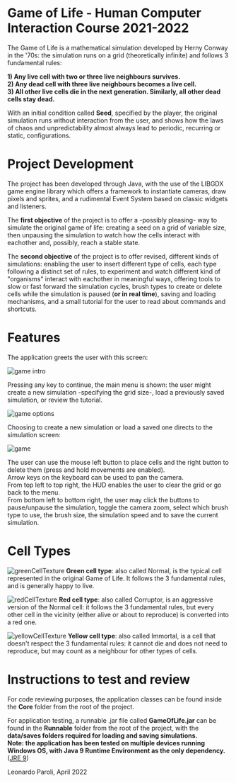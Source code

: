 # Game of Life - Human Computer Interaction Course 2021-2022

The Game of Life is a mathematical simulation developed by Herny Conway in the '70s: the simulation runs on a grid (theoretically infinite) and follows 
3 fundamental rules:

**1) Any live cell with two or three live neighbours survives.**<br>
**2) Any dead cell with three live neighbours becomes a live cell.**<br>
**3) All other live cells die in the next generation. Similarly, all other dead cells stay dead.**<br>

With an initial condition called **Seed**, specified by the player, the original simulation runs without interaction from the user, and shows how the laws of chaos and
unpredictability almost always lead to periodic, recurring or static, configurations.

# Project Development
The project has been developed through Java, with the use of the LIBGDX game engine library which offers a framework to instantiate cameras, draw pixels and sprites, and a 
rudimental Event System based on classic widgets and listeners.

The **first objective** of the project is to offer a -possibly pleasing- way to simulate the original game of life: creating a seed on a grid of variable size, 
then unpausing the simulation to watch how the cells interact with eachother and, possibly, reach a stable state.

The **second objective** of the project is to offer revised, different kinds of simulations: enabling the user to insert different type of cells, each type 
following a distinct set of rules, to experiment and watch different kind of "organisms" interact with eachother in meaningful ways, offering tools to slow or fast forward
the simulation cycles, brush types to create or delete cells while the simulation is paused (**or in real time**), saving and loading mechanisms, and a 
small tutorial for the user to read about commands and shortcuts. 

# Features
The application greets the user with this screen: 

![game intro](https://user-images.githubusercontent.com/87710818/164039835-b0fbe872-abb6-4076-a330-90f7650f0c3b.JPG)

Pressing any key to continue, the main menu is shown: the user might create a new simulation -specifying the grid size-, load a previously saved simulation, or review the tutorial.

![game options](https://user-images.githubusercontent.com/87710818/164039877-ede5ec61-bfce-48c1-8367-ab0990079e4c.JPG)

Choosing to create a new simulation or load a saved one directs to the simulation screen:

![game](https://user-images.githubusercontent.com/87710818/164039895-429d18aa-6df6-4b27-85ab-9aace89aaad6.JPG)

The user can use the mouse left button to place cells and the right button to delete them (press and hold movements are enabled).<br>
Arrow keys on the keyboard can be used to pan the camera. <br>
From top left to top right, the HUD enables the user to clear the grid or go back to the menu.<br>
From bottom left to bottom right, the user may click the buttons to pause/unpause the simulation, 
toggle the camera zoom, select which brush type to use, the brush size, the simulation speed and to save the current simulation.

# Cell Types

![greenCellTexture](https://user-images.githubusercontent.com/87710818/164040994-be430407-0d00-414c-8ba2-c156cd41c559.JPG)
 **Green cell type**: also called Normal, is the typical cell represented in the original Game of Life. It follows the 3 fundamental rules, and is generally happy to live. 

![redCellTexture](https://user-images.githubusercontent.com/87710818/164041020-725a5217-0f52-472b-a1bf-51edbcf11967.jpg)
 **Red cell type**: also called Corruptor, is an aggressive version of the Normal cell: it follows the 3 fundamental rules, but every other cell in the vicinity (either alive or about to reproduce) is converted into a red one.

![yellowCellTexture](https://user-images.githubusercontent.com/87710818/164041051-fe977b66-550b-4259-8a3e-0086b4c67838.JPG)
 **Yellow cell type**: also called Immortal, is a cell that doesn't respect the 3 fundamental rules: it cannot die and does not need to reproduce, but may count as a neighbour for other types of cells. 

# Instructions to test and review

For code reviewing purposes, the application classes can be found inside the **Core** folder from the root of the project.

For application testing, a runnable .jar file called **GameOfLife.jar** can be found in the **Runnable** folder from the root of the project, with the **data/saves folders required for loading and saving simulations.** <br>
**Note: the application has been tested on multiple devices running Windows OS, with Java 9 Runtime Environment as the only dependency.**([JRE 9](https://www.oracle.com/it/java/technologies/javase/javase9-archive-downloads.html))


Leonardo Paroli, April 2022
